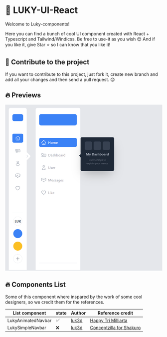 # 🚀 LUKY-UI-React

Welcome to Luky-components!

Here you can find a bunch of cool UI component created with React + Typescript and Tailwind/Windicss.
Be free to use-it as you wish 😊 And if you like it, give Star ⭐ so I can know that you like it!


## 💪 Contribute to the project
If you want to contribute to this project, just fork it, create new branch and add all your changes and then send a pull request. 😊

## 🔥 Previews

![Luky Navbar](Previews/navbar_01.png)


## 🔥 Components List
Some of this component where inspared by the work of some cool designers, so we credit them for the references.

|List component|state|Author|Reference credit|
|-|-|-|-|
|LukyAnimatedNavbar|✅|[luk3d](https://www.github.com/luk3d) |[Happy Tri Milliarta](https://dribbble.com/shots/16971310-Navbar-Animation-Interaction)|
|LukySimpleNavbar|❌|[luk3d](https://www.github.com/luk3d) |[Conceptzilla for Shakuro](https://dribbble.com/shots/19025615-Team-Dashboard-UI-Components)|

